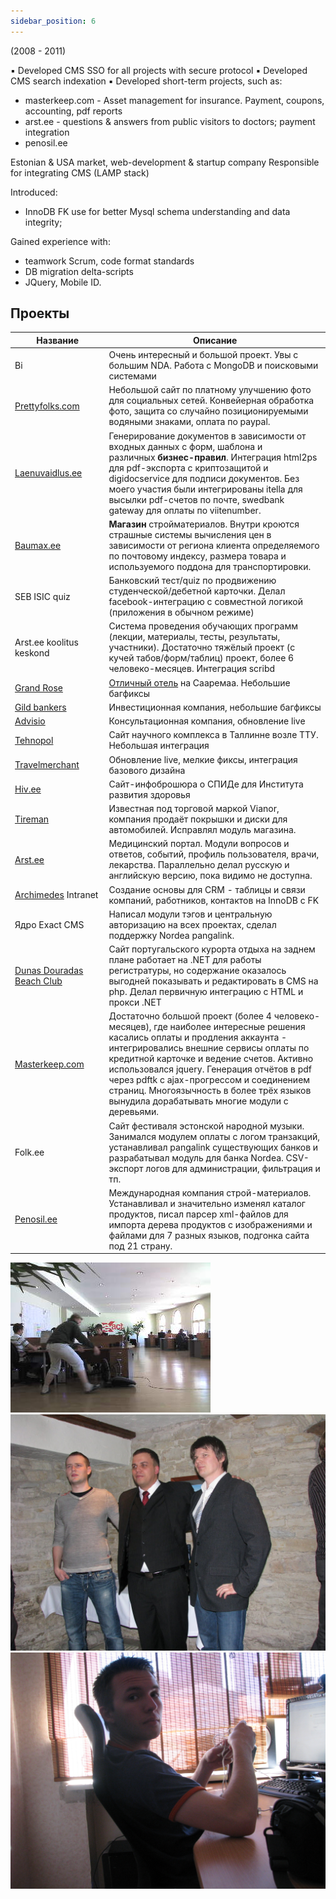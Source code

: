 ```yaml
---
sidebar_position: 6
---
```


(2008 - 2011)

▪ Developed CMS SSO for all projects with secure protocol
▪ Developed CMS search indexation
▪ Developed short-term projects, such as:
- masterkeep.com - Asset management for insurance. Payment, coupons, accounting, pdf reports
- arst.ee - questions & answers from public visitors to doctors; payment integration
- penosil.ee

Estonian & USA market, web-development & startup company
Responsible for integrating CMS (LAMP stack)

Introduced:
- InnoDB FK use for better Mysql schema understanding and data integrity; 

Gained experience with:
- teamwork Scrum, code format standards
- DB migration delta-scripts
- JQuery, Mobile ID.

## Проекты

| Название | Описание |
| --- | --- |
| Bi                                               | Очень интересный и большой проект. Увы с большим NDA. Работа с MongoDB и поисковыми системами                                                                                                                                         
| [Prettyfolks.com](http://www.prettyfolks.com/)   | Небольшой сайт по платному улучшению фото для социальных сетей. Конвейерная обработка фото, защита со случайно позиционируемыми водяными знаками, оплата по paypal.                                                                                                                                                                                                                                        |
| [Laenuvaidlus.ee](http://laenuvaidlus.ee/)       | Генерирование документов в зависимости от входных данных с форм, шаблона и различных **бизнес-правил**. Интеграция html2ps для pdf-экспорта с криптозащитой и digidocservice для подписи документов. Без моего участия были интегрированы itella для высылки pdf-счетов по почте, swedbank gateway для оплаты по viitenumber.                                                                              |
| [Baumax.ee](http://baumax.ee/)                   | **Магазин** стройматериалов. Внутри кроются страшные системы вычисления цен в зависимости от региона клиента определяемого по почтовому индексу, размера товара и используемого поддона для транспортировки.                                                                                                                                                                                               |
| SEB ISIC quiz                                    | Банковский тест/quiz по продвижению студенческой/дебетной карточки. Делал facebook-интеграцию с совместной логикой (приложения в обычном режиме)                                                                                                                                                                                                                                                           |
| Arst.ee koolitus keskond                         | Система проведения обучающих программ (лекции, материалы, тесты, результаты, участники). Достаточно тяжёлый проект (с кучей табов/форм/таблиц) проект, более 6 человеко-месяцев. Интеграция scribd                                                                                                                                                                                                         |
| [Grand Rose](http://grandrose.ee/)               | [Отличный отель](http://kurapov.name/rus/pleasure/places/grand_rose_spa_trip/) на Сааремаа. Небольшие багфиксы                                                                                                                                                                                                                                                                                             |
| [Gild bankers](http://www.gildbankers.com/)      | Инвестиционная компания, небольшие багфиксы                                                                                                                                                                                                                                                                                                                                                                |
| [Advisio](http://www.advisio.ee/)                | Консультационная компания, обновление live                                                                                                                                                                                                                                                                                                                                                                 |
| [Tehnopol](http://www.tehnopol.ee/)              | Сайт научного комплекса в Таллинне возле ТТУ. Небольшая интеграция                                                                                                                                                                                                                                                                                                                                         |
| [Travelmerchant](http://www.travelmerchant.eu/)  | Обновление live, мелкие фиксы, интеграция базового дизайна                                                                                                                                                                                                                                                                                                                                                 |
| [Hiv.ee](http://www.hiv.ee/)                     | Сайт-инфоброшюра о СПИДе для Института развития здоровья                                                                                                                                                                                                                                                                                                                                                   |
| [Tireman](http://www.tireman.ee/)                | Известная под торговой маркой Vianor, компания продаёт покрышки и диски для автомобилей. Исправлял модуль магазина.                                                                                                                                                                                                                                                                                        |
| [Arst.ee](http://arst.ee/)                       | Медицинский портал. Модули вопросов и ответов, событий, профиль пользователя, врачи, лекарства. Параллельно делал русскую и английскую версию, пока видимо не доступна.                                                                                                                                                                                                                                    |
| [Archimedes](http://archimedes.ee/) Intranet     | Создание основы для CRM - таблицы и связи компаний, работников, контактов на InnoDB с FK                                                                                                                                                                                                                                                                                                                   |
| Ядро Exact CMS                                   | Написал модули тэгов и центральную авторизацию на всех проектах, сделал поддержку Nordea pangalink.                                                                                                                                                                                                                                                                                                        |
| [Dunas Douradas Beach Club](http://www.ddbc.pt/) | Сайт португальского курорта отдыха на заднем плане работает на .NET для работы регистратуры, но содержание оказалось выгодней показывать и редактировать в CMS на php. Делал первичную интеграцию с HTML и прокси .NET                                                                                                                                                                                     |
| [Masterkeep.com](http://masterkeep.com/)         | Достаточно большой проект (более 4 человеко-месяцев), где наиболее интересные решения касались оплаты и продления аккаунта - интегрировались внешние сервисы оплаты по кредитной карточке и ведение счетов. Активно использовался jquery. Генерация отчётов в pdf через pdftk с ajax-прогрессом и соединением страниц. Многоязычность в более трёх языков вынудила дорабатывать многие модули с деревьями. |
| Folk.ee                                          | Сайт фестиваля эстонской народной музыки. Занимался модулем оплаты с логом транзакций, устанавливал pangalink существующих банков и разрабатывал модуль для банка Nordea. CSV-экспорт логов для администрации, фильтрация и тп.                                                                                                                                                                            |
| [Penosil.ee](http://penosil.ee/)                 | Международная компания строй-материалов. Устанавливал и значительно изменял каталог продуктов, писал парсер xml-файлов для импорта дерева продуктов с изображениями и файлами для 7 разных языков, подгонка сайта под 21 страну.                                                                                                                                                                           |
![](../img/080606_121622.jpg)
![](../img/IMG_3387.jpg)![](../img/IMG_2934.jpg)